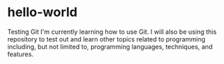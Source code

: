 # hello-world
Testing Git
I'm currently learning how to use Git.
I will also be using this repository to test out and learn other topics related to programming including, but not limited to, programming languages, techniques, and features.
